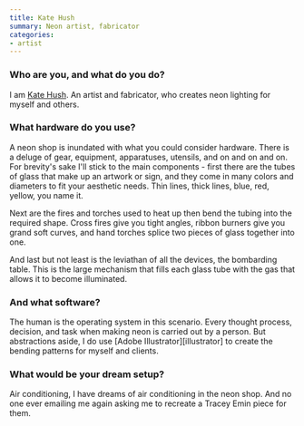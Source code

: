 ```yaml
---
title: Kate Hush
summary: Neon artist, fabricator
categories:
- artist
---
```


### Who are you, and what do you do?

I am [Kate Hush](http://www.katehush.com/ "Kate's website."). An artist and fabricator, who creates neon lighting for myself and others.

### What hardware do you use?

A neon shop is inundated with what you could consider hardware. There is a deluge of gear, equipment, apparatuses, utensils, and on and on and on. For brevity's sake I'll stick to the main components - first there are the tubes of glass that make up an artwork or sign, and they come in many colors and diameters to fit your aesthetic needs. Thin lines, thick lines, blue, red, yellow, you name it. 

Next are the fires and torches used to heat up then bend the tubing into the required shape. Cross fires give you tight angles, ribbon burners give you grand soft curves, and hand torches splice two pieces of glass together into one.

And last but not least is the leviathan of all the devices, the bombarding table. This is the large mechanism that fills each glass tube with the gas that allows it to become illuminated. 

### And what software?

The human is the operating system in this scenario. Every thought process, decision, and task when making neon is carried out by a person. But abstractions aside, I do use [Adobe Illustrator][illustrator] to create the bending patterns for myself and clients.

### What would be your dream setup?

Air conditioning, I have dreams of air conditioning in the neon shop. And no one ever emailing me again asking me to recreate a Tracey Emin piece for them.